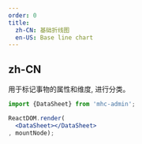 ```yaml
---
order: 0
title:
  zh-CN: 基础折线图
  en-US: Base line chart
---
```


## zh-CN

用于标记事物的属性和维度,
进行分类。

````jsx
import {DataSheet} from 'mhc-admin';

ReactDOM.render(
  <DataSheet></DataSheet>
, mountNode);
````
